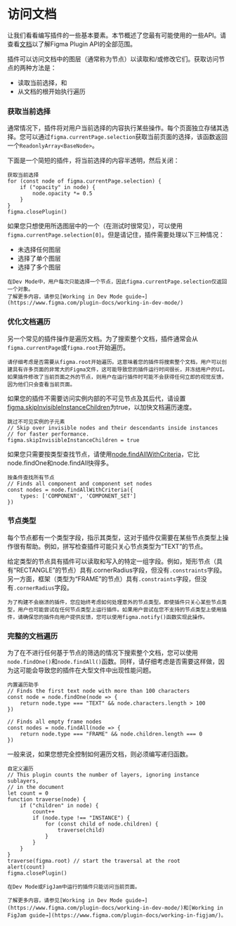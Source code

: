 # 访问文档

让我们看看编写插件的一些基本要素。本节概述了您最有可能使用的一些API。请查看[文档](./api-ref.md)以了解Figma Plugin API的全部范围。

插件可以访问文档中的图层（通常称为节点）以读取和/或修改它们。获取访问节点的两种方法是：

* 读取当前选择，和
* 从文档的根开始执行遍历

### 获取当前选择

通常情况下，插件将对用户当前选择的内容执行某些操作。每个页面独立存储其选择。您可以通过`figma.currentPage.selection`获取当前页面的选择，该函数返回一个`ReadonlyArray<BaseNode>`。

下面是一个简短的插件，将当前选择的内容半透明，然后关闭：

```
获取当前选择
for (const node of figma.currentPage.selection) {
    if ("opacity" in node) {
        node.opacity *= 0.5
    }
}
figma.closePlugin()
```

如果您只想使用所选图层中的一个（在测试时很常见），可以使用`figma.currentPage.selection[0]`。但是请记住，插件需要处理以下三种情况：

* 未选择任何图层
* 选择了单个图层
* 选择了多个图层


```
在Dev Mode中，用户每次只能选择一个节点，因此figma.currentPage.selection仅返回一个对象。
了解更多内容，请参见[Working in Dev Mode guide→](https://www.figma.com/plugin-docs/working-in-dev-mode/)
```


### 优化文档遍历
另一个常见的插件操作是遍历文档。为了搜索整个文档，插件通常会从`figma.currentPage`或`figma.root`开始遍历。

```
请仔细考虑是否需要从figma.root开始遍历。这意味着您的插件将搜索整个文档，用户可以创建具有许多页面的非常大的Figma文件，这可能导致您的插件运行时间很长，并冻结用户的UI。如果插件修改了当前页面之外的节点，则用户在运行插件时可能不会获得任何立即的视觉反馈，因为他们只会查看当前页面。
```

如果您的插件不需要访问实例内部的不可见节点及其后代，请设置[figma.skipInvisibleInstanceChildren](https://www.figma.com/plugin-docs/api/properties/figma-skipinvisibleinstancechildren/)为true，以加快文档遍历速度。

```
跳过不可见实例的子元素
// Skip over invisible nodes and their descendants inside instances
// for faster performance.
figma.skipInvisibleInstanceChildren = true
```

如果您只需要按类型查找节点，请使用[node.findAllWithCriteria](https://www.figma.com/plugin-docs/api/properties/nodes-findallwithcriteria/)，它比node.findOne和node.findAll快得多。


```
按条件查找所有节点
// Finds all component and component set nodes
const nodes = node.findAllWithCriteria({
    types: ['COMPONENT', 'COMPONENT_SET']
})
```

### 节点类型
每个节点都有一个类型字段，指示其类型，这对于插件仅需要在某些节点类型上操作很有帮助。例如，拼写检查插件可能只关心节点类型为“TEXT”的节点。

给定类型的节点具有插件可以读取和写入的特定一组字段。例如，矩形节点（具有“RECTANGLE”的节点）具有.cornerRadius字段，但没有`.constraints`字段。另一方面，框架（类型为“FRAME”的节点）具有`.constraints`字段，但没有`.cornerRadius`字段。

```
为了构建不会崩溃的插件，您应始终考虑如何处理意外的节点类型。即使插件只关心某些节点类型，用户也可能尝试在任何节点类型上运行插件。如果用户尝试在您不支持的节点类型上使用插件，请确保您的插件向用户提供反馈，您可以使用figma.notify()函数实现此操作。
```

### 完整的文档遍历
为了在不进行任何基于节点的筛选的情况下搜索整个文档，您可以使用`node.findOne()`和`node.findAll()`函数。同样，请仔细考虑是否需要这样做，因为这可能会导致您的插件在大型文件中出现性能问题。

```
内置遍历助手
// Finds the first text node with more than 100 characters
const node = node.findOne(node => {
    return node.type === "TEXT" && node.characters.length > 100
})

// Finds all empty frame nodes
const nodes = node.findAll(node => {
    return node.type === "FRAME" && node.children.length === 0
})
```

一般来说，如果您想完全控制如何遍历文档，则必须编写递归函数。

```
自定义遍历
// This plugin counts the number of layers, ignoring instance sublayers,
// in the document
let count = 0
function traverse(node) {
    if ("children" in node) {
        count++
        if (node.type !== "INSTANCE") {
            for (const child of node.children) {
                traverse(child)
            }
        }
    }
}
traverse(figma.root) // start the traversal at the root
alert(count)
figma.closePlugin()
```

```
在Dev Mode或FigJam中运行的插件只能访问当前页面。

了解更多内容，请参见[Working in Dev Mode guide→](https://www.figma.com/plugin-docs/working-in-dev-mode/)和[Working in FigJam guide→](https://www.figma.com/plugin-docs/working-in-figjam/)。

```

